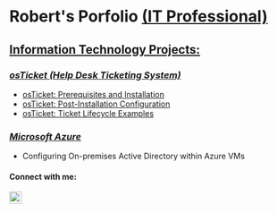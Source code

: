 <h1>Robert's Porfolio <a href="https://linkedin.com/in/robertbrantley22">(IT Professional)</h1>

  <h2><u>Information Technology Projects:</u></h2>

  <h3><em>osTicket (Help Desk Ticketing System)</em></h3>
    <ul>
      <li><a href="https://github.com/HesthaNeo/osticket-prereqs">osTicket: Prerequisites and Installation</li>
      <li><a href="https://github.com/HesthaNeo/post-install-config">osTicket: Post-Installation Configuration</li>
      <li><a href="https://github.com/HesthaNeo/ticket-lifecycle">osTicket: Ticket Lifecycle Examples</li>
    </ul>
  <h3><em>Microsoft Azure</em></h3>
      <ul>
        <li><a hre="https://github.com/HesthaNeo/configure-ad">Configuring On-premises Active Directory within Azure VMs</li>
      </ul>
    


<h4>Connect with me:</h4>

[<img align="left" alt="Robert | LinkedIn" width="22px" src="https://cdn.jsdelivr.net/npm/simple-icons@v3/icons/linkedin.svg" />][linkedin]

[linkedin]: https://linkedin.com/in/robertbrantley22
